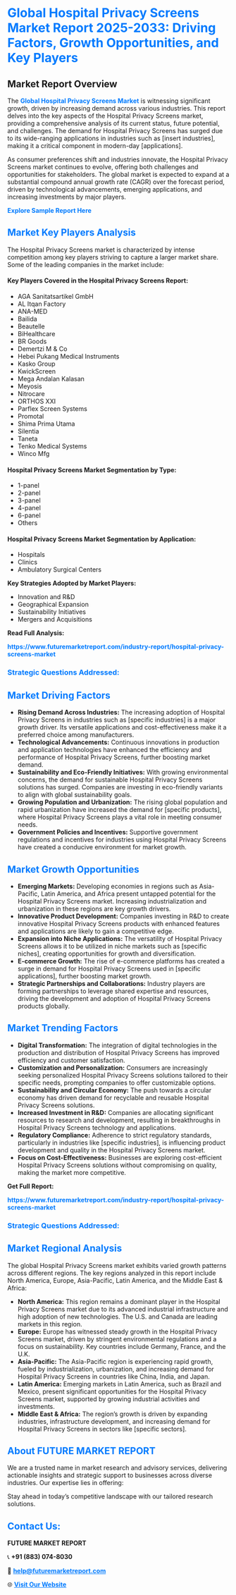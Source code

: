 <h1 style="color: #007BFF;">Global Hospital Privacy Screens Market Report 2025-2033: Driving Factors, Growth Opportunities, and Key Players</h1>

<section id="overview">
<h2>Market Report Overview</h2>
<p>The <a href="https://www.futuremarketreport.com/industry-report/hospital-privacy-screens-market" style="color: #007BFF; text-decoration: none;"><strong>Global Hospital Privacy Screens Market</strong></a> is witnessing significant growth, driven by increasing demand across various industries. This report delves into the key aspects of the Hospital Privacy Screens market, providing a comprehensive analysis of its current status, future potential, and challenges. The demand for Hospital Privacy Screens has surged due to its wide-ranging applications in industries such as [insert industries], making it a critical component in modern-day [applications].</p>
<p>As consumer preferences shift and industries innovate, the Hospital Privacy Screens market continues to evolve, offering both challenges and opportunities for stakeholders. The global market is expected to expand at a substantial compound annual growth rate (CAGR) over the forecast period, driven by technological advancements, emerging applications, and increasing investments by major players.</p>
</section>

<section id="overview">
<p><a href="https://www.futuremarketreport.com/request-sample/reportId=108567" style="color: #007BFF; text-decoration: none;"><strong>Explore Sample Report Here</strong></a></p>
</section>

<section id="key-players">
<h2 style="color: #007BFF;">Market Key Players Analysis</h2>
<p>The Hospital Privacy Screens market is characterized by intense competition among key players striving to capture a larger market share. Some of the leading companies in the market include:</p>
<h4>Key Players Covered in the Hospital Privacy Screens Report:</h4>
<ul><li>AGA Sanitatsartikel GmbH</li><li>AL Itqan Factory</li><li>ANA-MED</li><li>Bailida</li><li>Beautelle</li><li>BiHealthcare</li><li>BR Goods</li><li>Demertzi M &amp; Co</li><li>Hebei Pukang Medical Instruments</li><li>Kasko Group</li><li>KwickScreen</li><li>Mega Andalan Kalasan</li><li>Meyosis</li><li>Nitrocare</li><li>ORTHOS XXI</li><li>Parflex Screen Systems</li><li>Promotal</li><li>Shima Prima Utama</li><li>Silentia</li><li>Taneta</li><li>Tenko Medical Systems</li><li>Winco Mfg</li></ul>
<h4>Hospital Privacy Screens Market Segmentation by Type:</h4>
<ul><li>1-panel</li><li>2-panel</li><li>3-panel</li><li>4-panel</li><li>6-panel</li><li>Others</li></ul>

<h4>Hospital Privacy Screens Market Segmentation by Application:</h4>
<ul><li>Hospitals</li><li>Clinics</li><li>Ambulatory Surgical Centers</li></ul>
<p><strong>Key Strategies Adopted by Market Players:</strong></p>
<ul>
<li>Innovation and R&D</li>
<li>Geographical Expansion</li>
<li>Sustainability Initiatives</li>
<li>Mergers and Acquisitions</li>
</ul>
</section>

<section>
<p><strong>Read Full Analysis: </strong></p><a href="https://www.futuremarketreport.com/industry-report/hospital-privacy-screens-market" style="color: #007BFF; text-decoration: none;"><strong>https://www.futuremarketreport.com/industry-report/hospital-privacy-screens-market</strong></a>
<h3 style="color: #007BFF;">Strategic Questions Addressed:</h3>
</section>

<section id="driving-factors">
<h2 style="color: #007BFF;">Market Driving Factors</h2>
<ul>
<li><strong>Rising Demand Across Industries:</strong> The increasing adoption of Hospital Privacy Screens in industries such as [specific industries] is a major growth driver. Its versatile applications and cost-effectiveness make it a preferred choice among manufacturers.</li>
<li><strong>Technological Advancements:</strong> Continuous innovations in production and application technologies have enhanced the efficiency and performance of Hospital Privacy Screens, further boosting market demand.</li>
<li><strong>Sustainability and Eco-Friendly Initiatives:</strong> With growing environmental concerns, the demand for sustainable Hospital Privacy Screens solutions has surged. Companies are investing in eco-friendly variants to align with global sustainability goals.</li>
<li><strong>Growing Population and Urbanization:</strong> The rising global population and rapid urbanization have increased the demand for [specific products], where Hospital Privacy Screens plays a vital role in meeting consumer needs.</li>
<li><strong>Government Policies and Incentives:</strong> Supportive government regulations and incentives for industries using Hospital Privacy Screens have created a conducive environment for market growth.</li>
</ul>
</section>

<section id="growth-opportunities">
<h2 style="color: #007BFF;">Market Growth Opportunities</h2>
<ul>
<li><strong>Emerging Markets:</strong> Developing economies in regions such as Asia-Pacific, Latin America, and Africa present untapped potential for the Hospital Privacy Screens market. Increasing industrialization and urbanization in these regions are key growth drivers.</li>
<li><strong>Innovative Product Development:</strong> Companies investing in R&D to create innovative Hospital Privacy Screens products with enhanced features and applications are likely to gain a competitive edge.</li>
<li><strong>Expansion into Niche Applications:</strong> The versatility of Hospital Privacy Screens allows it to be utilized in niche markets such as [specific niches], creating opportunities for growth and diversification.</li>
<li><strong>E-commerce Growth:</strong> The rise of e-commerce platforms has created a surge in demand for Hospital Privacy Screens used in [specific applications], further boosting market growth.</li>
<li><strong>Strategic Partnerships and Collaborations:</strong> Industry players are forming partnerships to leverage shared expertise and resources, driving the development and adoption of Hospital Privacy Screens products globally.</li>
</ul>
</section>

<section id="trending-factors">
<h2 style="color: #007BFF;">Market Trending Factors</h2>
<ul>
<li><strong>Digital Transformation:</strong> The integration of digital technologies in the production and distribution of Hospital Privacy Screens has improved efficiency and customer satisfaction.</li>
<li><strong>Customization and Personalization:</strong> Consumers are increasingly seeking personalized Hospital Privacy Screens solutions tailored to their specific needs, prompting companies to offer customizable options.</li>
<li><strong>Sustainability and Circular Economy:</strong> The push towards a circular economy has driven demand for recyclable and reusable Hospital Privacy Screens solutions.</li>
<li><strong>Increased Investment in R&D:</strong> Companies are allocating significant resources to research and development, resulting in breakthroughs in Hospital Privacy Screens technology and applications.</li>
<li><strong>Regulatory Compliance:</strong> Adherence to strict regulatory standards, particularly in industries like [specific industries], is influencing product development and quality in the Hospital Privacy Screens market.</li>
<li><strong>Focus on Cost-Effectiveness:</strong> Businesses are exploring cost-efficient Hospital Privacy Screens solutions without compromising on quality, making the market more competitive.</li>
</ul>
</section>

<section>
<p><strong>Get Full Report: </strong></p><a href="https://www.futuremarketreport.com/industry-report/hospital-privacy-screens-market" style="color: #007BFF; text-decoration: none;"><strong>https://www.futuremarketreport.com/industry-report/hospital-privacy-screens-market</strong></a>
<h3 style="color: #007BFF;">Strategic Questions Addressed:</h3>
</section>


<section id="regional-analysis">
<h2 style="color: #007BFF;">Market Regional Analysis</h2>
<p>The global Hospital Privacy Screens market exhibits varied growth patterns across different regions. The key regions analyzed in this report include North America, Europe, Asia-Pacific, Latin America, and the Middle East & Africa:</p>
<ul>
<li><strong>North America:</strong> This region remains a dominant player in the Hospital Privacy Screens market due to its advanced industrial infrastructure and high adoption of new technologies. The U.S. and Canada are leading markets in this region.</li>
<li><strong>Europe:</strong> Europe has witnessed steady growth in the Hospital Privacy Screens market, driven by stringent environmental regulations and a focus on sustainability. Key countries include Germany, France, and the U.K.</li>
<li><strong>Asia-Pacific:</strong> The Asia-Pacific region is experiencing rapid growth, fueled by industrialization, urbanization, and increasing demand for Hospital Privacy Screens in countries like China, India, and Japan.</li>
<li><strong>Latin America:</strong> Emerging markets in Latin America, such as Brazil and Mexico, present significant opportunities for the Hospital Privacy Screens market, supported by growing industrial activities and investments.</li>
<li><strong>Middle East & Africa:</strong> The region’s growth is driven by expanding industries, infrastructure development, and increasing demand for Hospital Privacy Screens in sectors like [specific sectors].</li>
</ul>
</section>

<footer>
<h2 style="color: #007BFF;">About FUTURE MARKET REPORT</h2>
<p>We are a trusted name in market research and advisory services, delivering actionable insights and strategic support to businesses across diverse industries. Our expertise lies in offering:</p>

<p>Stay ahead in today’s competitive landscape with our tailored research solutions.</p>

<h2 style="color: #007BFF;">Contact Us:</h2>
<p><strong>FUTURE MARKET REPORT</strong></p>
<p>📞 <strong>+91 (883) 074-8030</strong></p>
<p>📧 <strong><a href="mailto:help@futuremarketreport.com" style="color: #007BFF;">help@futuremarketreport.com</a></strong></p>
<p>🌐 <strong><a href="https://www.futuremarketreport.com/" style="color: #007BFF;">Visit Our Website</a></strong></p>
</footer>